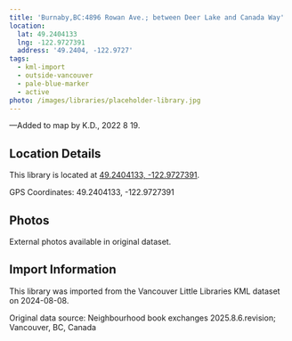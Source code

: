 ```yaml
---
title: 'Burnaby,BC:4896 Rowan Ave.; between Deer Lake and Canada Way'
location:
  lat: 49.2404133
  lng: -122.9727391
  address: '49.2404, -122.9727'
tags:
  - kml-import
  - outside-vancouver
  - pale-blue-marker
  - active
photo: /images/libraries/placeholder-library.jpg
---
```

—Added to map by K.D., 2022 8 19.  

## Location Details

This library is located at [49.2404133, -122.9727391](https://www.google.com/maps?q=49.2404133,-122.9727391).

GPS Coordinates: 49.2404133, -122.9727391

## Photos

External photos available in original dataset.

## Import Information

This library was imported from the Vancouver Little Libraries KML dataset on 2024-08-08.

Original data source: Neighbourhood book exchanges 2025.8.6.revision; Vancouver, BC, Canada
